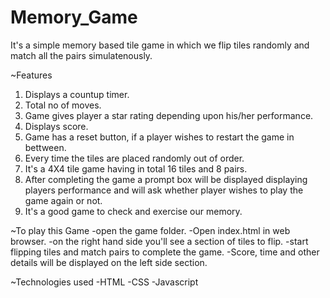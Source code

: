 # Memory_Game

It's a simple memory based tile game in which we flip tiles randomly and match all the pairs simulatenously.

~Features
1. Displays a countup timer.
2. Total no of moves.
3. Game gives player a star rating depending upon his/her performance.
4. Displays score.
5. Game has a reset button, if a player wishes to restart the game in bettween.
6. Every time the tiles are placed randomly out of order.
7. It's a 4X4 tile game having in total 16 tiles and 8 pairs.
8. After completing the game a prompt box will be displayed displaying players performance and will ask whether player wishes to play the game again or not.
9. It's a good game to check and exercise our memory. 

~To play this Game
-open the game folder.
-Open index.html in web browser.
-on the right hand side you'll see a section of tiles to flip.
-start flipping tiles and match pairs to complete the game.
-Score, time and other details will be displayed on the left side section.

~Technologies used
-HTML
-CSS
-Javascript

